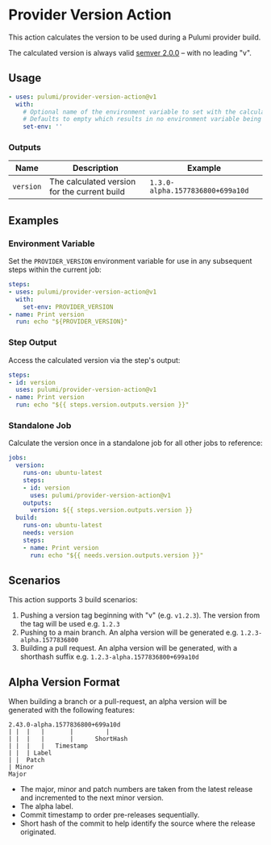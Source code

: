 # Provider Version Action

This action calculates the version to be used during a Pulumi provider build.

The calculated version is always valid [semver 2.0.0](https://semver.org/) – with no leading "v".

## Usage

```yaml
- uses: pulumi/provider-version-action@v1
  with:
    # Optional name of the environment variable to set with the calculated version, for example: PROVIDER_VERSION
    # Defaults to empty which results in no environment variable being set.
    set-env: ''
```

### Outputs

| Name | Description | Example |
| - | - | - |
| `version` | The calculated version for the current build | `1.3.0-alpha.1577836800+699a10d` |

## Examples

### Environment Variable

Set the `PROVIDER_VERSION` environment variable for use in any subsequent steps within the current job:

```yaml
steps:
- uses: pulumi/provider-version-action@v1
  with:
    set-env: PROVIDER_VERSION
- name: Print version
  run: echo "${PROVIDER_VERSION}"
```

### Step Output

Access the calculated version via the step's output:

```yaml
steps:
- id: version
  uses: pulumi/provider-version-action@v1
- name: Print version
  run: echo "${{ steps.version.outputs.version }}"
```

### Standalone Job

Calculate the version once in a standalone job for all other jobs to reference:

```yaml
jobs:
  version:
    runs-on: ubuntu-latest
    steps:
    - id: version
      uses: pulumi/provider-version-action@v1
    outputs:
      version: ${{ steps.version.outputs.version }}
  build:
    runs-on: ubuntu-latest
    needs: version
    steps:
    - name: Print version
      run: echo "${{ needs.version.outputs.version }}"
```

## Scenarios

This action supports 3 build scenarios:

1. Pushing a version tag beginning with "v" (e.g. `v1.2.3`). The version from the tag will be used e.g. `1.2.3`
2. Pushing to a main branch. An alpha version will be generated e.g. `1.2.3-alpha.1577836800`
3. Building a pull request. An alpha version will be generated, with a shorthash suffix e.g. `1.2.3-alpha.1577836800+699a10d`

## Alpha Version Format

When building a branch or a pull-request, an alpha version will be generated with the following features:

```
2.43.0-alpha.1577836800+699a10d
| |  |   |       |         |
| |  |   |       |      ShortHash
| |  |   |   Timestamp
| |  | Label
| |  Patch
| Minor
Major
```

- The major, minor and patch numbers are taken from the latest release and incremented to the next minor version.
- The alpha label.
- Commit timestamp to order pre-releases sequentially.
- Short hash of the commit to help identify the source where the release originated.
